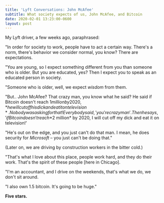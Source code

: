 ```yaml
---
title: 'Lyft Conversations: John McAfee'
subtitle: What society expects of us, John McAfee, and Bitcoin
date: 2020-02-01 13:23:00-0600
layout: post
---
```


My Lyft driver, a few weeks ago, paraphrased:

"In order for society to work, people have to act a certain way. There's a norm, there's behavior we consider normal, you know? There are expectations.

"You are young, so I expect something different from you than someone who is older. But you are educated, yes? Then I expect you to speak as an educated person in society.

"Someone who is older, well, we expect *wisdom* from them.

<!--more-->

"But.. John McAfee? That crazy man, you know what he said? He said if Bitcoin doesn't reach $1 million by 2020, *he will cut off his dick and eat it on television*. Nobody was asking for that! Everybody said, 'you're crazy man'. Then he says, 'if Bitcoin doesn't reach *$2 million* by 2020, I will cut off my dick and eat it on television!'

"He's out on the edge, and you just can't do that man. I mean, he does security for *Microsoft* – you just can't be doing that."

(Later on, we are driving by construction workers in the bitter cold.)

"That's what I love about this place, people work hard, and they do their work. That's the spirit of these people [here in Chicago].

"I'm an accountant, and I drive on the weekends, that's what we do, we don't sit around.

"I also own 1.5 bitcoin. It's going to be huge."

**Five stars.**
